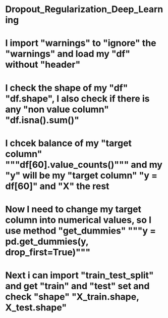 # Dropout_Regularization_Deep_Learning
# I import "warnings" to "ignore" the  "warnings" and load my "df" without "header"
# I check the shape of my "df" "df.shape", I also check if there is any "non value column" "df.isna().sum()"
# I chcek balance of my "target column" """df[60].value_counts()""" and my "y" will be my "target column"  "y = df[60]" and "X" the rest
# Now I need to change my target column into numerical values, so I use method "get_dummies" """y = pd.get_dummies(y, drop_first=True)"""
# Next i can import "train_test_split" and get "train" and "test" set and check "shape" "X_train.shape, X_test.shape"
